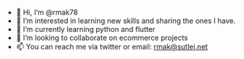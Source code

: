 - 👋 Hi, I’m @rmak78
- 👀 I’m interested in learning new skills and sharing the ones I have.
- 🌱 I’m currently learning python and flutter
- 💞️ I’m looking to collaborate on ecommerce projects
- 📫 You can reach me via twitter or email: rmak@sutlej.net

<!---
rmak78/rmak78 is a ✨ special ✨ repository because its `README.md` (this file) appears on your GitHub profile.
You can click the Preview link to take a look at your changes.
--->
